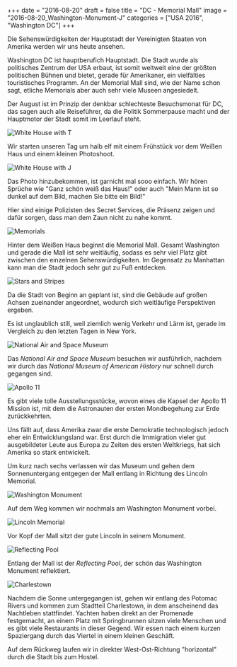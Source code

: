+++
date = "2016-08-20"
draft = false
title = "DC - Memorial Mall"
image = "2016-08-20_Washington-Monument-J"
categories = ["USA 2016", "Washington DC"]
+++

Die Sehenswürdigkeiten der Hauptstadt der Vereinigten Staaten
von Amerika werden wir uns heute ansehen.

Washington DC ist hauptberufich Hauptstadt. 
Die Stadt wurde als politisches Zentrum der USA erbaut,
ist somit weltweit eine der größten politischen Bühnen 
und bietet, gerade für Amerikaner, ein vielfälties touristisches
Programm.
An der Memorial Mall sind, wie der Name schon sagt,
etliche Memorials aber auch sehr viele Museen angesiedelt.

Der August ist im Prinzip der denkbar schlechteste
Besuchsmonat für DC, das sagen auch alle Reiseführer,
da die Politik Sommerpause macht und der Hauptmotor
der Stadt somit im Leerlauf steht.

![White House with T](/images/2016-08-20_White-House-T.jpg)

Wir starten unseren Tag um halb elf mit einem Frühstück 
vor dem Weißen Haus
und einem kleinen Photoshoot. 

![White House with J](/images/2016-08-20_White-House-J.jpg)

Das Photo hinzubekommen, ist garnicht mal sooo einfach.
Wir hören Sprüche wie
"Ganz schön weiß das Haus!" oder auch
"Mein Mann ist so dunkel auf dem Bild, machen Sie bitte ein Bild!"

Hier sind einige Polizisten des Secret Services, die Präsenz
zeigen und dafür sorgen, 
dass man dem Zaun nicht zu nahe kommt.

![Memorials](/images/2016-08-20_Memorials.jpg)

Hinter dem Weißen Haus beginnt die Memorial Mall.
Gesamt Washington und gerade die Mall ist sehr 
weitläufig, sodass es sehr viel Platz gibt zwischen
den einzelnen Sehenswürdigkeiten.
Im Gegensatz zu Manhattan kann man die Stadt jedoch
sehr gut zu Fuß entdecken. 

![Stars and Stripes](/images/2016-08-20_Stars-And-Stripes.jpg)

Da die Stadt von Beginn an geplant ist, sind die Gebäude
auf großen Achsen zueinander angeordnet, wodurch
sich weitläufige Perspektiven ergeben.

Es ist unglaublich still, weil ziemlich wenig
Verkehr und Lärm ist, gerade im Vergleich zu den letzten Tagen in New York. 

![National Air and Space Museum](/images/2016-08-20_Air-And-Space-Museum.jpg)

Das *National Air and Space Museum* besuchen 
wir ausführlich, nachdem wir durch das
*National Museum of American History*
nur schnell durch gegangen sind. 

![Apollo 11](/images/2016-08-20_Apollo-11.jpg)

Es gibt viele tolle Ausstellungsstücke,
wovon eines die Kapsel der Apollo 11 Mission ist,
mit dem die Astronauten der ersten 
Mondbegehung zur Erde zurückkehrten. 

Uns fällt auf, dass Amerika zwar die erste Demokratie technologisch jedoch
eher ein Entwicklungsland war.
Erst durch die Immigration vieler
gut ausgebildeter Leute aus Europa zu Zeiten des
ersten Weltkriegs, hat sich Amerika so stark entwickelt. 

Um kurz nach sechs verlassen wir das Museum
und gehen dem Sonnenuntergang entgegen
der Mall entlang in Richtung des Lincoln
Memorial. 

![Washington Monument](/images/2016-08-20_Washington-Monument.jpg)

Auf dem Weg kommen wir nochmals am
Washington Monument vorbei. 

![Lincoln Memorial](/images/2016-08-20_Lincoln-Memorial.jpg)

Vor Kopf der Mall sitzt der gute
Lincoln in seinem Monument. 

![Reflecting Pool](/images/2016-08-20_Reflecting-Pool.jpg)

Entlang der Mall ist der *Reflecting Pool*,
der schön das Washington Monument reflektiert. 

![Charlestown](/images/2016-08-20_Charlestown.jpg)

Nachdem die Sonne untergegangen ist,
gehen wir entlang des Potomac Rivers
und kommen zum Stadtteil Charlestown,
in dem anscheinend das Nachtleben stattfindet. 
Yachten haben direkt an der Promenade
festgemacht, an einem Platz mit Springbrunnen
sitzen viele Menschen und es gibt
viele Restaurants in dieser Gegend. 
Wir essen nach einem kurzen Spaziergang durch
das Viertel in einem kleinen Geschäft. 

Auf dem Rückweg laufen wir in direkter 
West-Ost-Richtung "horizontal" 
durch die Stadt bis
zum Hostel. 
